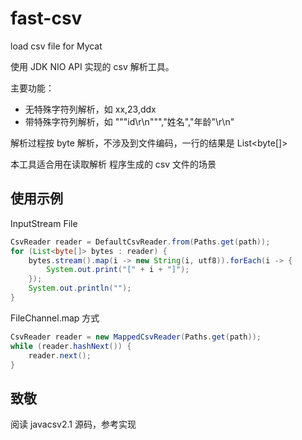 # fast-csv

load csv  file for Mycat

使用 JDK NIO API 实现的 csv 解析工具。

主要功能：

- 无特殊字符列解析，如 xx,23,ddx
- 带特殊字符列解析，如 \"\"\"id\r\n\"\"\",\"姓名\",\"年龄\"\r\n"

解析过程按 byte 解析，不涉及到文件编码，一行的结果是 List<byte[]>

本工具适合用在读取解析 程序生成的 csv 文件的场景
## 使用示例

InputStream File
```java
CsvReader reader = DefaultCsvReader.from(Paths.get(path));
for (List<byte[]> bytes : reader) {
    bytes.stream().map(i -> new String(i, utf8)).forEach(i -> {
        System.out.print("[" + i + "]");
    });
    System.out.println("");
}
```
FileChannel.map 方式
```java
CsvReader reader = new MappedCsvReader(Paths.get(path));
while (reader.hashNext()) {
    reader.next();
}
```


## 致敬
阅读 javacsv2.1 源码，参考实现
